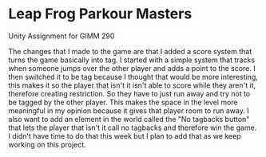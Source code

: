# Leap Frog Parkour Masters
 Unity Assignment for GIMM 290

The changes that I made to the game are that I added a score system that turns the game basically into tag.
I started with a simple system that tracks when someone jumps over the other player and adds a point to the score.
I then switched it to be tag because I thought that would be more interesting, this makes it so the player that isn't it isn't able to score while they aren't it, therefore creating restriction. 
So they have to just run away and try not to be tagged by the other player. This makes the space in the level more meaningful in my opinion because it gives that player room to run away. 
I also want to add an element in the world called the "No tagbacks button" that lets the player that isn't it call no tagbacks and therefore win the game.
I didn't have time to do that this week but I plan to add that as we keep working on this project. 
